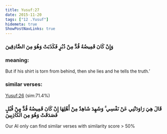 ```yaml
---
title: Yusuf:27
date: 2015-11-20
tags: ["12 .Yusuf"]
hidemeta: true 
ShowPostNavLinks: true 
---
```

### وَإِنْ كَانَ قَمِيصُهُ قُدَّ مِنْ دُبُرٍ فَكَذَبَتْ وَهُوَ مِنَ الصَّادِقِينَ
### meaning: 
But if his shirt is torn from behind, then she lies and he tells the truth.’
### similar verses: 

[Yusuf:26](/12/26) (sim:71.4%)

### قَالَ هِيَ رَاوَدَتْنِي عَنْ نَفْسِي ۚ وَشَهِدَ شَاهِدٌ مِنْ أَهْلِهَا إِنْ كَانَ قَمِيصُهُ قُدَّ مِنْ قُبُلٍ فَصَدَقَتْ وَهُوَ مِنَ الْكَاذِبِينَ

Our AI only can find similar verses with similarity score > 50% 



